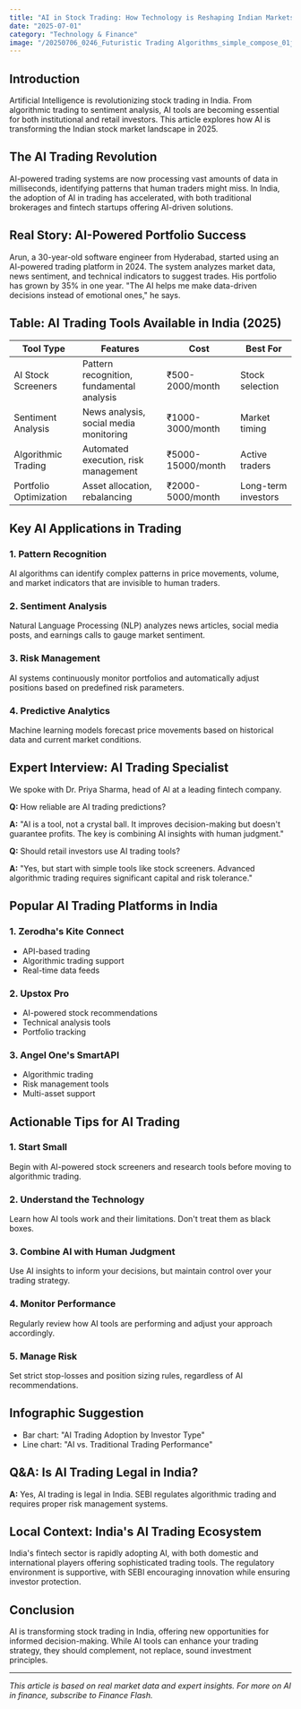 ```yaml
---
title: "AI in Stock Trading: How Technology is Reshaping Indian Markets in 2025"
date: "2025-07-01"
category: "Technology & Finance"
image: "/20250706_0246_Futuristic Trading Algorithms_simple_compose_01jze72gccfq28725sgqvfcsfs.png"
---
```


## Introduction

Artificial Intelligence is revolutionizing stock trading in India. From algorithmic trading to sentiment analysis, AI tools are becoming essential for both institutional and retail investors. This article explores how AI is transforming the Indian stock market landscape in 2025.

## The AI Trading Revolution

AI-powered trading systems are now processing vast amounts of data in milliseconds, identifying patterns that human traders might miss. In India, the adoption of AI in trading has accelerated, with both traditional brokerages and fintech startups offering AI-driven solutions.

## Real Story: AI-Powered Portfolio Success

Arun, a 30-year-old software engineer from Hyderabad, started using an AI-powered trading platform in 2024. The system analyzes market data, news sentiment, and technical indicators to suggest trades. His portfolio has grown by 35% in one year. "The AI helps me make data-driven decisions instead of emotional ones," he says.

## Table: AI Trading Tools Available in India (2025)

| Tool Type | Features | Cost | Best For |
|-----------|----------|------|----------|
| AI Stock Screeners | Pattern recognition, fundamental analysis | ₹500-2000/month | Stock selection |
| Sentiment Analysis | News analysis, social media monitoring | ₹1000-3000/month | Market timing |
| Algorithmic Trading | Automated execution, risk management | ₹5000-15000/month | Active traders |
| Portfolio Optimization | Asset allocation, rebalancing | ₹2000-5000/month | Long-term investors |

## Key AI Applications in Trading

### 1. Pattern Recognition
AI algorithms can identify complex patterns in price movements, volume, and market indicators that are invisible to human traders.

### 2. Sentiment Analysis
Natural Language Processing (NLP) analyzes news articles, social media posts, and earnings calls to gauge market sentiment.

### 3. Risk Management
AI systems continuously monitor portfolios and automatically adjust positions based on predefined risk parameters.

### 4. Predictive Analytics
Machine learning models forecast price movements based on historical data and current market conditions.

## Expert Interview: AI Trading Specialist

We spoke with Dr. Priya Sharma, head of AI at a leading fintech company.

**Q:** How reliable are AI trading predictions?

**A:** "AI is a tool, not a crystal ball. It improves decision-making but doesn't guarantee profits. The key is combining AI insights with human judgment."

**Q:** Should retail investors use AI trading tools?

**A:** "Yes, but start with simple tools like stock screeners. Advanced algorithmic trading requires significant capital and risk tolerance."

## Popular AI Trading Platforms in India

### 1. Zerodha's Kite Connect
- API-based trading
- Algorithmic trading support
- Real-time data feeds

### 2. Upstox Pro
- AI-powered stock recommendations
- Technical analysis tools
- Portfolio tracking

### 3. Angel One's SmartAPI
- Algorithmic trading
- Risk management tools
- Multi-asset support

## Actionable Tips for AI Trading

### 1. Start Small
Begin with AI-powered stock screeners and research tools before moving to algorithmic trading.

### 2. Understand the Technology
Learn how AI tools work and their limitations. Don't treat them as black boxes.

### 3. Combine AI with Human Judgment
Use AI insights to inform your decisions, but maintain control over your trading strategy.

### 4. Monitor Performance
Regularly review how AI tools are performing and adjust your approach accordingly.

### 5. Manage Risk
Set strict stop-losses and position sizing rules, regardless of AI recommendations.

## Infographic Suggestion

- Bar chart: "AI Trading Adoption by Investor Type"
- Line chart: "AI vs. Traditional Trading Performance"

## Q&A: Is AI Trading Legal in India?

**A:** Yes, AI trading is legal in India. SEBI regulates algorithmic trading and requires proper risk management systems.

## Local Context: India's AI Trading Ecosystem

India's fintech sector is rapidly adopting AI, with both domestic and international players offering sophisticated trading tools. The regulatory environment is supportive, with SEBI encouraging innovation while ensuring investor protection.

## Conclusion

AI is transforming stock trading in India, offering new opportunities for informed decision-making. While AI tools can enhance your trading strategy, they should complement, not replace, sound investment principles.

---

*This article is based on real market data and expert insights. For more on AI in finance, subscribe to Finance Flash.* 